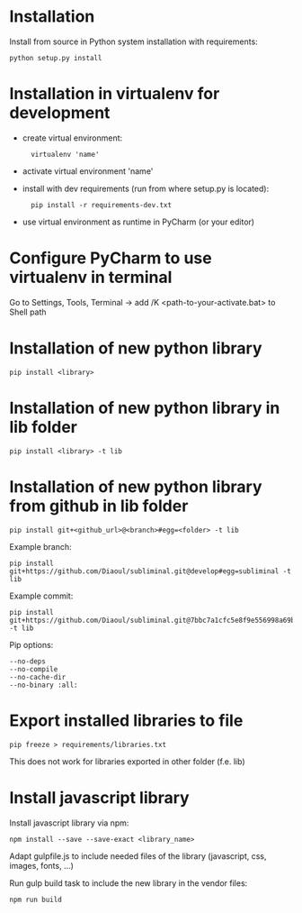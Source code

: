 Installation
============
Install from source in Python system installation with requirements:

    python setup.py install

Installation in virtualenv for development
==========================================
- create virtual environment: 

        virtualenv 'name'

- activate virtual environment 'name'

- install with dev requirements (run from where setup.py is located):

        pip install -r requirements-dev.txt
        
- use virtual environment as runtime in PyCharm (or your editor)

Configure PyCharm to use virtualenv in terminal
===============================================
Go to Settings, Tools, Terminal -> add /K <path-to-your-activate.bat> to Shell path

Installation of new python library
==================================
    pip install <library>

Installation of new python library in lib folder
================================================
    pip install <library> -t lib

Installation of new python library from github in lib folder
============================================================
    pip install git+<github_url>@<branch>#egg=<folder> -t lib

Example branch:

    pip install git+https://github.com/Diaoul/subliminal.git@develop#egg=subliminal -t lib
  
Example commit: 

    pip install git+https://github.com/Diaoul/subliminal.git@7bbc7a1cfc5e8f9e556998a69b655daa07c231c4#egg=subliminal -t lib

Pip options:

    --no-deps
    --no-compile
    --no-cache-dir
    --no-binary :all:

Export installed libraries to file
==================================
    pip freeze > requirements/libraries.txt

This does not work for libraries exported in other folder (f.e. lib)

Install javascript library
==========================
Install javascript library via npm:

    npm install --save --save-exact <library_name>

Adapt gulpfile.js to include needed files of the library (javascript, css, images, fonts, ...)

Run gulp build task to include the new library in the vendor files:

    npm run build